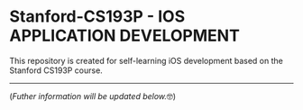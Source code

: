 # Stanford-CS193P - IOS APPLICATION DEVELOPMENT

This repository is created for self-learning iOS development based on the Stanford CS193P course.

---
(<i>Futher information will be updated below.</i>🤓)